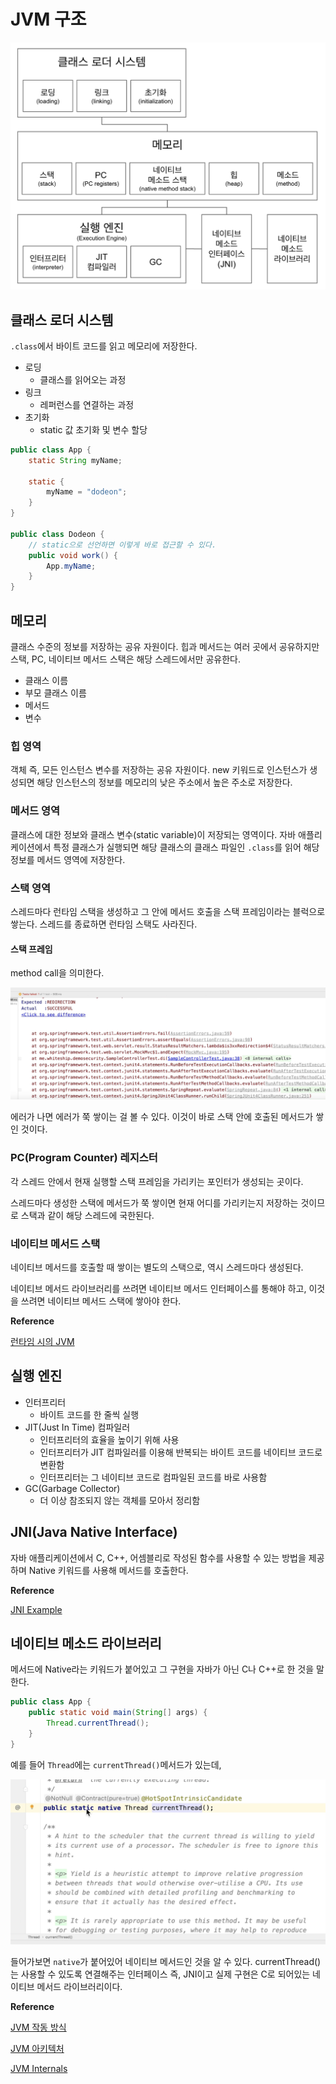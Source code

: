 # JVM 구조

![](../../.gitbook/assets/the-java/01/스크린샷%202020-07-05%20오후%208.28.42.png)

## 클래스 로더 시스템

`.class`에서 바이트 코드를 읽고 메모리에 저장한다.

- 로딩
    - 클래스를 읽어오는 과정
- 링크
    - 레퍼런스를 연결하는 과정
- 초기화
    - static 값 초기화 및 변수 할당
    
```java
public class App {
    static String myName;
    
    static {
        myName = "dodeon";
    }
}

public class Dodeon {
    // static으로 선언하면 이렇게 바로 접근할 수 있다.
    public void work() {
        App.myName;
    }
}
```
    
## 메모리

클래스 수준의 정보를 저장하는 공유 자원이다. 힙과 메서드는 여러 곳에서 공유하지만 스택, PC, 네이티브 메서드 스택은 해당 스레드에서만 공유한다.

- 클래스 이름
- 부모 클래스 이름
- 메서드
- 변수

### 힙 영역

객체 즉, 모든 인스턴스 변수를 저장하는 공유 자원이다. new 키워드로 인스턴스가 생성되면 해당 인스턴스의 정보를 메모리의 낮은 주소에서 높은 주소로 저장한다.


### 메서드 영역

클래스에 대한 정보와 클래스 변수(static variable)이 저장되는 영역이다. 자바 애플리케이션에서 특정 클래스가 실행되면 해당 클래스의 클래스 파일인 `.class`를 읽어 해당 정보를 메서드 영역에 저장한다.

### 스택 영역

스레드마다 런타임 스택을 생성하고 그 안에 메서드 호출을 스택 프레임이라는 블럭으로 쌓는다. 스레드를 종료하면 런타임 스택도 사라진다.

#### 스택 프레임

method call을 의미한다.

![](../../.gitbook/assets/the-java/01/스크린샷%202020-07-05%20오후%209.38.29.png)

에러가 나면 에러가 쭉 쌓이는 걸 볼 수 있다. 이것이 바로 스택 안에 호출된 메서드가 쌓인 것이다.

### PC(Program Counter) 레지스터

각 스레드 안에서 현재 실행할 스택 프레임을 가리키는 포인터가 생성되는 곳이다.

스레드마다 생성한 스택에 메서드가 쭉 쌓이면 현재 어디를 가리키는지 저장하는 것이므로 스택과 같이 해당 스레드에 국한된다.

### 네이티브 메서드 스택

네이티브 메서드를 호출할 때 쌓이는 별도의 스택으로, 역시 스레드마다 생성된다.

네이티브 메서드 라이브러리를 쓰려면 네이티브 메서드 인터페이스를 통해야 하고, 이것을 쓰려면 네이티브 메서드 스택에 쌓아야 한다.

**Reference**

[런타임 시의 JVM](https://javapapers.com/core-jav/java-jvm-run-time-data-areas)

## 실행 엔진

- 인터프리터
    - 바이트 코드를 한 줄씩 실행
- JIT(Just In Time) 컴파일러
    - 인터프리터의 효율을 높이기 위해 사용
    - 인터프리터가 JIT 컴파일러를 이용해 반복되는 바이트 코드를 네이티브 코드로 변환함
    - 인터프리터는 그 네이티브 코드로 컴파일된 코드를 바로 사용함
- GC(Garbage Collector)
    - 더 이상 참조되지 않는 객체를 모아서 정리함

## JNI(Java Native Interface)

자바 애플리케이션에서 C, C++, 어셈블리로 작성된 함수를 사용할 수 있는 방법을 제공하며 Native 키워드를 사용해 메서드를 호출한다.

**Reference**

[JNI Example](https://medium.com/@bschlining/a-simple-java-native-interface-jni-example-in-java-and-scala-68fdafe76f5f)

## 네이티브 메소드 라이브러리

메서드에 Native라는 키워드가 붙어있고 그 구현을 자바가 아닌 C나 C++로 한 것을 말한다.

```java
public class App {
    public static void main(String[] args) {
        Thread.currentThread();
    }
}
```

예를 들어 `Thread`에는 `currentThread()`메서드가 있는데,

![](../../.gitbook/assets/the-java/01/스크린샷%202020-07-05%20오후%209.51.47.png)

들어가보면 `native`가 붙어있어 네이티브 메서드인 것을 알 수 있다. currentThread()는 사용할 수 있도록 연결해주는 인터페이스 즉, JNI이고 실제 구현은 C로 되어있는 네이티브 메서드 라이브러리이다.


**Reference**

[JVM 작동 방식](https://www.geeksforgeeks.org/jvm-works-jvm-architecture/)

[JVM 아키텍처](https://dzone.com/articles/jvm-architecture-explained)

[JVM Internals](http://blog.jamesdbloom.com/JVMInternals.html)
